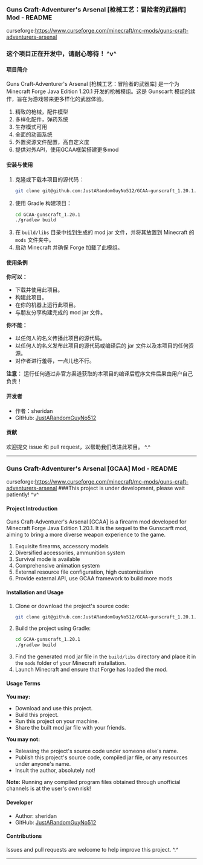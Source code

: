 ### Guns Craft-Adventurer's Arsenal [枪械工艺：冒险者的武器库] Mod - README
curseforge:https://www.curseforge.com/minecraft/mc-mods/guns-craft-adventurers-arsenal
### 这个项目正在开发中，请耐心等待！ ^v^
#### 项目简介
Guns Craft-Adventurer's Arsenal [枪械工艺：冒险者的武器库] 是一个为 Minecraft Forge Java Edition 1.20.1 开发的枪械模组。这是 Gunscarft 模组的续作，旨在为游戏带来更多样化的武器体验。
1. 精致的枪械，配件模型
2. 多样化配件，弹药系统
3. 生存模式可用
4. 全面的动画系统
5. 外置资源文件配置，高自定义度
6. 提供对外API，使用GCAA框架搭建更多mod

#### 安装与使用
1. 克隆或下载本项目的源代码：
   ```bash
   git clone git@github.com:JustARandomGuyNo512/GCAA-gunscraft_1.20.1.git
   ```
2. 使用 Gradle 构建项目：
   ```bash
   cd GCAA-gunscraft_1.20.1
   ./gradlew build
   ```
3. 在 `build/libs` 目录中找到生成的 mod jar 文件，并将其放置到 Minecraft 的 `mods` 文件夹中。
4. 启动 Minecraft 并确保 Forge 加载了此模组。

#### 使用条例
**你可以：**
- 下载并使用此项目。
- 构建此项目。
- 在你的机器上运行此项目。
- 与朋友分享构建完成的 mod jar 文件。

**你不能：**
- 以任何人的名义传播此项目的源代码。
- 以任何人的名义发布此项目的源代码或编译后的 jar 文件以及本项目的任何资源。
- 对作者进行羞辱，一点儿也不行。

**注意：** 运行任何通过非官方渠道获取的本项目的编译后程序文件后果由用户自己负责！

#### 开发者
- 作者：sheridan
- GitHub: [JustARandomGuyNo512](https://github.com/JustARandomGuyNo512)

#### 贡献
欢迎提交 issue 和 pull request，以帮助我们改进此项目。 ^.^

---

### Guns Craft-Adventurer's Arsenal [GCAA] Mod - README
curseforge:https://www.curseforge.com/minecraft/mc-mods/guns-craft-adventurers-arsenal
###This project is under development, please wait patiently! ^v^
#### Project Introduction
Guns Craft-Adventurer's Arsenal [GCAA] is a firearm mod developed for Minecraft Forge Java Edition 1.20.1. It is the sequel to the Gunscarft mod, aiming to bring a more diverse weapon experience to the game.
1. Exquisite firearms, accessory models
2. Diversified accessories, ammunition system
3. Survival mode is available
4. Comprehensive animation system
5. External resource file configuration, high customization
6. Provide external API, use GCAA framework to build more mods

#### Installation and Usage
1. Clone or download the project's source code:
   ```bash
   git clone git@github.com:JustARandomGuyNo512/GCAA-gunscraft_1.20.1.git
   ```
2. Build the project using Gradle:
   ```bash
   cd GCAA-gunscraft_1.20.1
   ./gradlew build
   ```
3. Find the generated mod jar file in the `build/libs` directory and place it in the `mods` folder of your Minecraft installation.
4. Launch Minecraft and ensure that Forge has loaded the mod.

#### Usage Terms
**You may:**
- Download and use this project.
- Build this project.
- Run this project on your machine.
- Share the built mod jar file with your friends.

**You may not:**
- Releasing the project's source code under someone else's name.
- Publish this project's source code, compiled jar file, or any resources under anyone's name.
- Insult the author, absolutely not!

**Note:** Running any compiled program files obtained through unofficial channels is at the user's own risk!

#### Developer
- Author: sheridan
- GitHub: [JustARandomGuyNo512](https://github.com/JustARandomGuyNo512)

#### Contributions
Issues and pull requests are welcome to help improve this project. ^.^

---
